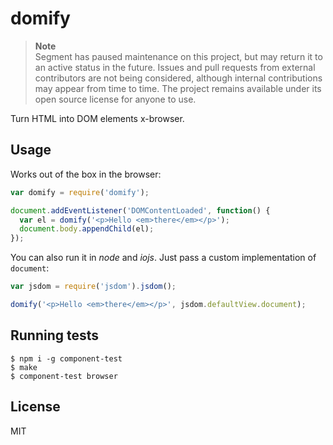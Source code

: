 # domify

> **Note**  
> Segment has paused maintenance on this project, but may return it to an active status in the future. Issues and pull requests from external contributors are not being considered, although internal contributions may appear from time to time. The project remains available under its open source license for anyone to use.

Turn HTML into DOM elements x-browser.

## Usage

Works out of the box in the browser:

```js
var domify = require('domify');

document.addEventListener('DOMContentLoaded', function() {
  var el = domify('<p>Hello <em>there</em></p>');
  document.body.appendChild(el);
});
```

You can also run it in *node* and *iojs*. Just pass a custom implementation of `document`:

```js
var jsdom = require('jsdom').jsdom();

domify('<p>Hello <em>there</em></p>', jsdom.defaultView.document);
```

## Running tests

```
$ npm i -g component-test
$ make
$ component-test browser
```

## License

MIT
